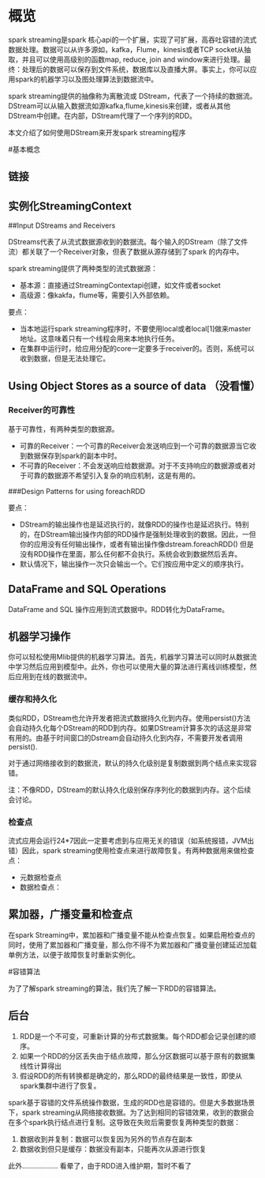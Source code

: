 # 概览

spark streaming是spark 核心api的一个扩展，实现了可扩展，高吞吐容错的流式数据处理。数据可以从许多源如，kafka，Flume，kinesis或者TCP socket从抽取，并且可以使用高级别的函数map, reduce, join and window来进行处理。最终：处理后的数据可以保存到文件系统，数据库以及直播大屏。事实上，你可以应用spark的机器学习以及图处理算法到数据流中。

spark streaming提供的抽像称为离散流或 DStream，代表了一个持续的数据流。DStream可以从输入数据流如源kafka,flume,kinesis来创建，或者从其他DStream中创建。在内部，DStream代理了一个序列的RDD。

本文介绍了如何使用DStream来开发spark streaming程序


#基本概念

## 链接

## 实例化StreamingContext

##Input DStreams and Receivers

DStreams代表了从流式数据源收到的数据流。每个输入的DStream（除了文件流）都关联了一个Receiver对象，但表了数据从源存储到了spark 的内存中。

spark streaming提供了两种类型的流式数据源：

- 基本源：直接通过StreamingContextapi创建，如文件或者socket
- 高级源：像kakfa，flume等，需要引入外部依赖。

要点：

- 当本地运行spark streaming程序时，不要使用local或者local[1]做来master地址。这意味着只有一个线程会用来本地执行任务。
- 在集群中运行时，给应用分配的core一定要多于receiver的。否则，系统可以收到数据，但是无法处理它。

## Using Object Stores as a source of data （没看懂）

### Receiver的可靠性
基于可靠性，有两种类型的数据源。

- 可靠的Receiver：一个可靠的Receiver会发送响应到一个可靠的数据源当它收到数据保存到spark的副本中时。
- 不可靠的Receiver：不会发送响应给数据源。对于不支持响应的数据源或者对于可靠的数据源不希望引入复杂的响应机制，这是有用的。

###Design Patterns for using foreachRDD

要点：

- DStream的输出操作也是延迟执行的，就像RDD的操作也是延迟执行。特别的，在DStream输出操作内部的RDD操作是强制处理收到的数据。因此，一但你的应用没有任何输出操作，或者有输出操作像dstream.foreachRDD() 但是没有RDD操作在里面，那么任何都不会执行。系统会收到数据然后丢弃。
- 默认情况下，输出操作一次只会输出一个。它们按应用中定义的顺序执行。


## DataFrame and SQL Operations

DataFrame and SQL 操作应用到流式数据中。RDD转化为DataFrame。


## 机器学习操作

你可以轻松使用Mlib提供的机器学习算法。首先，机器学习算法可以同时从数据流中学习然后应用到模型中。此外，你也可以使用大量的算法进行离线训练模型，然后应用到在线的数据流中。

### 缓存和持久化

类似RDD，DStream也允许开发者把流式数据持久化到内存。使用persist()方法会自动持久化每个DStream的RDD到内存。如果DStream计算多次的话这是非常有用的。由基于时间窗口的Dstream会自动持久化到内存，不需要开发者调用persist().

对于通过网络接收到的数据流，默认的持久化级别是复制数据到两个结点来实现容错。

注：不像RDD，DStream的默认持久化级别保存序列化的数据到内存。这个后续会讨论。


### 检查点

流式应用会运行24*7因此一定要考虑到与应用无关的错误（如系统报错，JVM出错）因此，spark streaming使用检查点来进行故障恢复。有两种数据用来做检查点：

- 元数据检查点
- 数据检查点：



## 累加器，广播变量和检查点

在spark Streaming中，累加器和广播变量不能从检查点恢复。如果启用检查点的同时，使用了累加器和广播变量，那么你不得不为累加器和广播变量创建延迟加载单例方法，以便于故障恢复时重新实例化。


#容错算法

为了了解spark streaming的算法，我们先了解一下RDD的容错算法。

## 后台

1. RDD是一个不可变，可重新计算的分布式数据集。每个RDD都会记录创建的顺序。
2. 如果一个RDD的分区丢失由于结点故障，那么分区数据可以基于原有的数据集线性计算得出
3. 假设RDD的所有转换都是确定的，那么RDD的最终结果是一致性，即使从spark集群中进行了恢复。

spark基于容错的文件系统操作数据，生成的RDD也是容错的。但是大多数据场景下，spark streaming从网络接收数据。为了达到相同的容错效果，收到的数据会在多个spark执行结点进行复制。这导致在失败后需要恢复两种类型的数据：

1. 数据收到并复制：数据可以恢复因为另外的节点存在副本
2. 数据收到但只是缓存：数据没有副本，只能再次从源进行恢复

此外………………
看晕了，由于RDD进入维护期，暂时不看了







































